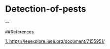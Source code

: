 # Detection-of-pests
--

##References

[1. https://ieeexplore.ieee.org/document/7155951/
](https://ieeexplore.ieee.org/document/7155951/
)
